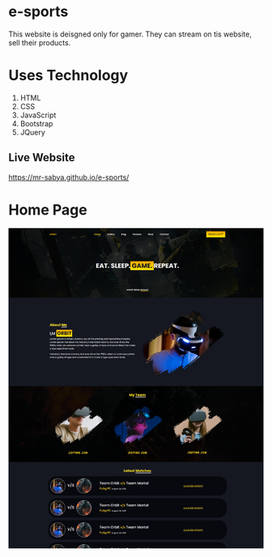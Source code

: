 # e-sports

This website is deisgned only for gamer. They can stream on tis website, sell their products.


# Uses Technology
1. HTML
2. CSS
3. JavaScript
4. Bootstrap
5. JQuery


## Live Website
https://mr-sabya.github.io/e-sports/

# Home Page
![alt text](https://raw.githubusercontent.com/mr-sabya/e-sports/main/assets/images/esports.png)
